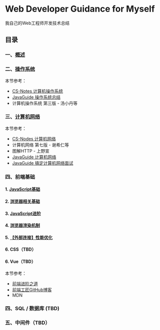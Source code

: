 # Web Developer Guidance for Myself 

我自己的Web工程师开发技术总结

## 目录

### 一、[概述](https://github.com/tomoya06/web-developer-guidance/issues/2)

### 二、[操作系统](https://github.com/tomoya06/web-developer-guidance/issues/5)

本节参考：

- [CS-Notes 计算机操作系统](https://cyc2018.github.io/CS-Notes/#/notes/%E8%AE%A1%E7%AE%97%E6%9C%BA%E6%93%8D%E4%BD%9C%E7%B3%BB%E7%BB%9F%20-%20%E7%9B%AE%E5%BD%951)
- [JavaGuide 操作系统总结](https://github.com/Snailclimb/JavaGuide/blob/master/docs/operating-system/basis.md)
- 计算机操作系统 第三版 - 汤小丹等

### 三、[计算机网络](https://github.com/tomoya06/web-developer-guidance/issues/6)

本节参考：

- [CS-Nodes 计算机网络](https://cyc2018.github.io/CS-Notes/#/notes/%E8%AE%A1%E7%AE%97%E6%9C%BA%E7%BD%91%E7%BB%9C%20-%20%E7%9B%AE%E5%BD%951)
- 计算机网络 第七版 - 谢希仁等
- 图解HTTP - 上野宣
- [JavaGuide 计算机网络](https://github.com/Snailclimb/JavaGuide/blob/master/docs/network/%E8%AE%A1%E7%AE%97%E6%9C%BA%E7%BD%91%E7%BB%9C.md)
- [JavaGuide 搞定计算机网络面试](https://juejin.im/post/6844903662838349838)

### 四、前端基础

#### 1. [JavaScript基础](https://github.com/tomoya06/web-developer-guidance/issues/10)
#### 2. [浏览器相关基础](https://github.com/tomoya06/web-developer-guidance/issues/11)
#### 3. [JavaScript进阶](https://github.com/tomoya06/web-developer-guidance/issues/12)
#### 4. [浏览器渲染机制](https://github.com/tomoya06/web-developer-guidance/issues/13)
#### 5. [【外部连接】性能优化](https://yuchengkai.cn/docs/frontend/performance.html)
#### 6. CSS（TBD）
#### 6. Vue（TBD）

本节参考：

- [前端进阶之道](https://yuchengkai.cn/)
- [前端工匠GitHub博客](https://github.com/ljianshu/Blog)
- MDN


### 四、SQL / 数据库 (TBD)
### 五、中间件（TBD）



